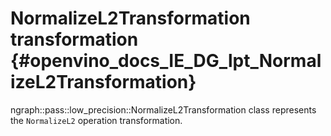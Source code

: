 # NormalizeL2Transformation transformation {#openvino_docs_IE_DG_lpt_NormalizeL2Transformation}

ngraph::pass::low_precision::NormalizeL2Transformation class represents the `NormalizeL2` operation transformation.
